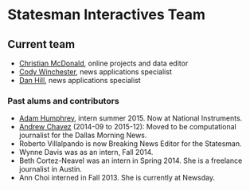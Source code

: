 Statesman Interactives Team
============================

## Current team

* [Christian McDonald](https://github.com/critmcdonald), online projects and data editor
* [Cody Winchester](https://github.com/cjwinchester), news applications specialist
* [Dan Hill](https://github.com/danhillreports), news applications specialist

### Past alums and contributors
* [Adam Humphrey](https://github.com/AdamHumphrey), intern summer 2015. Now at National Instruments.
* [Andrew Chavez](https://github.com/achavez) (2014-09 to 2015-12): Moved to be computational journalist for the Dallas Morning News.
* Roberto Villalpando is now Breaking News Editor for the Statesman.
* Wynne Davis was as an intern, Fall 2014.
* Beth Cortez-Neavel was an intern in Spring 2014. She is a freelance journalist in Austin.
* Ann Choi interned in Fall 2013. She is currently at Newsday.
